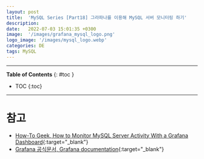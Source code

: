 ```yaml
---
layout: post
title:  'MySQL Series [Part18] 그라파나를 이용해 MySQL 서버 모니터링 하기'
description: 
date:   2022-07-03 15:01:35 +0300
image:  '/images/grafana_mysql_logo.png'
logo_image: '/images/mysql_logo.webp'
categories: DE
tags: MySQL
---
```


---
**Table of Contents**
{: #toc }
*  TOC
{:toc}

---

# 참고

- [How-To Geek, How to Monitor MySQL Server Activity With a Grafana Dashboard](https://www.howtogeek.com/devops/how-to-monitor-mysql-server-activity-with-a-grafana-dashboard/){:target="_blank"}
- [Grafana 공식문서, Grafana documentation](https://grafana.com/docs/grafana/latest/){:target="_blank"}
